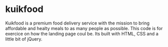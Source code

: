 # kuikfood
Kuikfood is a premium food delivery service with the mission to bring affordable and healty meals to as many people as possible. This code is for exercice on how the landing page coul be. Its built with HTML, CSS and a little bit of jQuery. 
